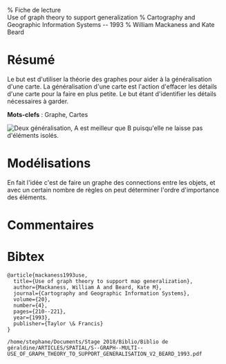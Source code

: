 % Fiche de lecture  
Use of graph theory to support generalization
% Cartography and Geographic Information Systems -- 1993
% William Mackaness and Kate Beard

# Résumé

Le but est d'utiliser la théorie des graphes pour aider à la généralisation
d'une carte. La généralisation d'une carte est l'action d'effacer les détails
d'une carte pour la faire en plus petite. Le but étant d'identifier les détails
nécessaires à garder.

**Mots-clefs** : Graphe, Cartes

![Deux généralisation, A est meilleur que B puisqu'elle ne laisse pas d'éléments
isolés.](mackaness1993.png)

# Modélisations

En fait l'idée c'est de faire un graphe des connections entre les objets, et
avec un certain nombre de règles on peut déterminer l'ordre d'importance des
éléments.

# Commentaires

# Bibtex

```
@article{mackaness1993use,
  title={Use of graph theory to support map generalization},
  author={Mackaness, William A and Beard, Kate M},
  journal={Cartography and Geographic Information Systems},
  volume={20},
  number={4},
  pages={210--221},
  year={1993},
  publisher={Taylor \& Francis}
}
```

```
/home/stephane/Documents/Stage 2018/Biblio/Biblio de géraldine/ARTICLES/SPATIAL/S--GRAPH--MULTI--USE_OF_GRAPH_THEORY_TO_SUPPORT_GENERALISATION_V2_BEARD_1993.pdf
```
